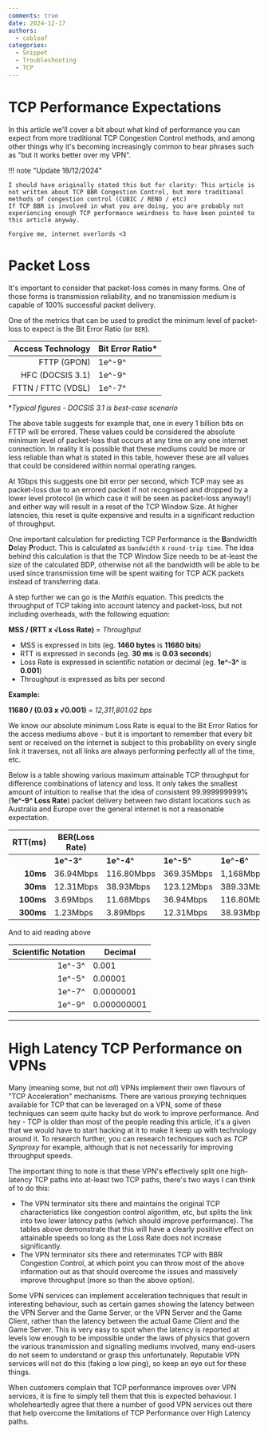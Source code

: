 ```yaml
---
comments: true
date: 2024-12-17
authors:
  - cobloaf
categories:
  - Snippet
  - Troubleshooting
  - TCP
---
```


# TCP Performance Expectations

In this article we'll cover a bit about what kind of performance you can expect from more traditional TCP Congestion Control methods, and among other things why it's becoming increasingly common to hear phrases such as "but it works better over my VPN".

<!-- more -->

!!! note "Update 18/12/2024"

    I should have originally stated this but for clarity: This article is not written about TCP BBR Congestion Control, but more traditional methods of congestion control (CUBIC / RENO / etc)
    If TCP BBR is involved in what you are doing, you are probably not experiencing enough TCP performance weirdness to have been pointed to this article anyway.

    Forgive me, internet overlords <3

# Packet Loss

It's important to consider that packet-loss comes in many forms. One of those forms is transmission reliability, and no transmission medium is capable of 100% successful packet delivery.

One of the metrics that can be used to predict the minimum level of packet-loss to expect is the Bit Error Ratio (or `BER`).

|  Access Technology | Bit Error Ratio\* |
| -----------------: | ----------------- |
|        FTTP (GPON) | 1e^-9^            |
|   HFC (DOCSIS 3.1) | 1e^-9^            |
| FTTN / FTTC (VDSL) | 1e^-7^            |

\*_Typical figures - DOCSIS 3.1 is best-case scenario_

The above table suggests for example that, one in every 1 billion bits on FTTP will be errored. These values could be considered the absolute minimum level of packet-loss that occurs at any time on any one internet connection. In reality it is possible that these mediums could be more or less reliable than what is stated in this table, however these are all values that could be considered within normal operating ranges.

At 1Gbps this suggests one bit error per second, which TCP may see as packet-loss due to an errored packet if not recognised and dropped by a lower level protocol (in which case it will be seen as packet-loss anyway!) and either way will result in a reset of the TCP Window Size. At higher latencies, this reset is quite expensive and results in a significant reduction of throughput.

One important calculation for predicting TCP Performance is the **B**andwidth **D**elay **P**roduct. This is calculated as `bandwidth` x `round-trip time`.
The idea behind this calculation is that the TCP Window Size needs to be at-least the size of the calculated BDP, otherwise not all the bandwidth will be able to be used since transmission time will be spent waiting for TCP ACK packets instead of transferring data.

A step further we can go is the _Mathis_ equation. This predicts the throughput of TCP taking into account latency and packet-loss, but not including overheads, with the following equation:

**MSS / (RTT x &radic;Loss Rate)** = _Throughput_

- MSS is expressed in bits (eg. **1460 bytes** is **11680 bits**)
- RTT is expressed in seconds (eg. **30 ms** is **0.03 seconds**)
- Loss Rate is expressed in scientific notation or decimal (eg. **1e^-3^** is **0.001**)
- Throughput is expressed as bits per second

**Example:**

**11680 / (0.03 x &radic;0.001)** = _12,311,801.02 bps_

We know our absolute minimum Loss Rate is equal to the Bit Error Ratios for the access mediums above - but it is important to remember that every bit sent or received on the internet is subject to this probability on every single link it traverses, not all links are always performing perfectly all of the time, etc.

Below is a table showing various maximum attainable TCP throughput for difference combinations of latency and loss. It only takes the smallest amount of intuition to realise that the idea of consistent 99.999999999% (**1e^-9^ Loss Rate**) packet delivery between two distant locations such as Australia and Europe over the general internet is not a reasonable expectation.

| **RTT(ms)** | **BER(Loss Rate)** |            |            |            |            |            | **MSS: 11680** |
| ----------: | ------------------ | ---------- | ---------- | ---------- | ---------- | ---------- | -------------- |
|             | **1e^-3^**         | **1e^-4^** | **1e^-5^** | **1e^-6^** | **1e^-7^** | **1e^-8^** | **1e^-9^**     |
|    **10ms** | 36.94Mbps          | 116.80Mbps | 369.35Mbps | 1,168Mbps  | 3,693Mbps  | 11,680Mbps | 36,935Mbps     |
|    **30ms** | 12.31Mbps          | 38.93Mbps  | 123.12Mbps | 389.33Mbps | 1,231Mbps  | 3,893Mbps  | 12,311Mbps     |
|   **100ms** | 3.69Mbps           | 11.68Mbps  | 36.94Mbps  | 116.80Mbps | 369.35Mbps | 1,168Mbps  | 3,693Mbps      |
|   **300ms** | 1.23Mbps           | 3.89Mbps   | 12.31Mbps  | 38.93Mbps  | 123.12Mbps | 389.33Mbps | 1,231Mbps      |

And to aid reading above

| **Scientific Notation** | **Decimal** |
| ----------------------: | ----------- |
|                  1e^-3^ | 0.001       |
|                  1e^-5^ | 0.00001     |
|                  1e^-7^ | 0.0000001   |
|                  1e^-9^ | 0.000000001 |

---

# High Latency TCP Performance on VPNs

Many (meaning some, but not _all_) VPNs implement their own flavours of "TCP Acceleration" mechanisms. There are various proxying techniques available for TCP that can be leveraged on a VPN, some of these techniques can seem quite hacky but do work to improve performance. And hey - TCP is older than most of the people reading this article, it's a given that we would have to start hacking at it to make it keep up with technology around it. To research further, you can research techniques such as _TCP Synproxy_ for example, although that is not necessarily for improving throughput speeds.

The important thing to note is that these VPN's effectively split one high-latency TCP paths into at-least two TCP paths, there's two ways I can think of to do this:

- The VPN terminator sits there and maintains the original TCP characteristics like congestion control algorithm, etc, but splits the link into two lower latency paths (which should improve performance). The tables above demonstrate that this will have a clearly positive effect on attainable speeds so long as the Loss Rate does not increase significantly.
- The VPN terminator sits there and reterminates TCP with BBR Congestion Control, at which point you can throw most of the above information out as that should overcome the issues and massively improve throughput (more so than the above option).

Some VPN services can implement acceleration techniques that result in interesting behaviour, such as certain games showing the latency between the VPN Server and the Game Server, or the VPN Server and the Game Client, rather than the latency between the actual Game Client and the Game Server. This is very easy to spot when the latency is reported at levels low enough to be impossible under the laws of physics that govern the various transmission and signalling mediums involved, many end-users do not seem to understand or grasp this unfortunately. Reputable VPN services will not do this (faking a low ping), so keep an eye out for these things.

When customers complain that TCP performance improves over VPN services, it is fine to simply tell them that this is expected behaviour. I wholeheartedly agree that there a number of good VPN services out there that help overcome the limitations of TCP Performance over High Latency paths.
